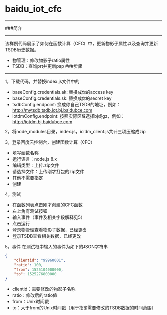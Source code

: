 # baidu_iot_cfc
----------
###简介

----------
该样例代码展示了如何在函数计算（CFC）中，更新物影子属性以及查询并更新TSDB历史数据。
- 物管理：修改物影子ratio属性
- TSDB：查询prt并更新pap
###步骤
----------
1，下载代码，并替换index.js文件中的
- baseConfig.credentials.ak: 替换成你的access key
- baseConfig.credentials.sk: 替换成你的secret key
- tsdbConfig.endpoint: 换成你自己TSDB的地址，例如： http://mytsdb.tsdb.iot.bj.baidubce.com
- iotdmConfig.endpoint: 按照实际区域选择bj或gz，例如：http://iotdm.bj.baidubce.com

2，将node_modules目录，index.js，iotdm_client.js共计三项压缩成zip

3，登录百度云控制台，创建函数计算（CFC）
- 填写函数名称
- 运行语言：node.js 8.x
- 编辑类型：上传.zip文件
- 请选择文件：上传刚才打包的zip文件
- 其他不需要指定
- 创建

4，测试
- 在函数列表点击刚才创建的CFC函数
- 右上角有测试按钮
- 输入事件（事件及相关字段解释见5）
- 点击运行
- 登录物管理查看物影子数据，已经更改
- 登录TSDB查看相关数据，已经更改

5，事件
在测试框中输入的事件为如下的JSON字符串
``` json
{
	"clientid": "99960001",
	"ratio": 100,
	"from": 1525104000000,
	"to": 1525276800000
}
```
- clientid：需要修改的物影子名称
- ratio：修改后的ratio值
- from：Unix时间戳
- to：大于from的Unix时间戳（用于指定需要修改的TSDB数据的时间范围）